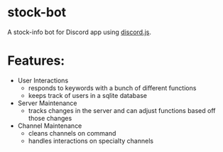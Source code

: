 # stock-bot
A stock-info bot for Discord app using <a href="https://github.com/hydrabolt/discord.js/">discord.js</a>.

# Features:
* User Interactions
  * responds to keywords with a bunch of different functions
  * keeps track of users in a sqlite database
* Server Maintenance
  * tracks changes in the server and can adjust functions based off those changes
* Channel Maintenance
  * cleans channels on command
  * handles interactions on specialty channels
